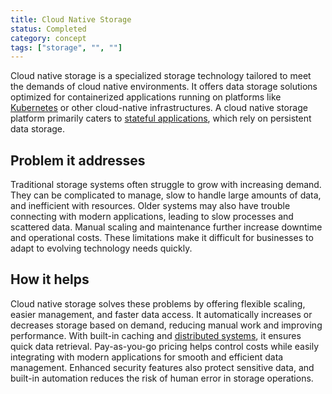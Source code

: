 ```yaml
---
title: Cloud Native Storage
status: Completed
category: concept
tags: ["storage", "", ""]
---
```



Cloud native storage is a specialized storage technology tailored to meet the demands of cloud native environments.
It offers data storage solutions optimized for containerized applications running on platforms like
[Kubernetes](/kubernetes/) or other cloud-native infrastructures. A cloud native storage platform primarily caters
to [stateful applications](/stateful-apps/), which rely on persistent data storage. 

## Problem it addresses

Traditional storage systems often struggle to grow with increasing demand. 
They can be complicated to manage, slow to handle large amounts of data, and inefficient with resources. 
Older systems may also have trouble connecting with modern applications, leading to slow processes and scattered data. 
Manual scaling and maintenance further increase downtime and operational costs. 
These limitations make it difficult for businesses to adapt to evolving technology needs quickly.

## How it helps

Cloud native storage solves these problems by offering flexible scaling, easier management, and faster data access. 
It automatically increases or decreases storage based on demand, reducing manual work and improving performance. 
With built-in caching and [distributed systems](/distributed-systems/), it ensures quick data retrieval. 
Pay-as-you-go pricing helps control costs while easily integrating with modern applications for smooth and efficient data management. 
Enhanced security features also protect sensitive data, and built-in automation reduces the risk of human error in storage operations.

